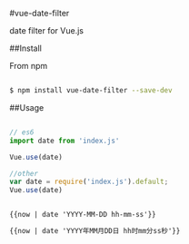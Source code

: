 #vue-date-filter

date filter for Vue.js

##Install

From npm

```sh

$ npm install vue-date-filter --save-dev

```

##Usage

```Javascript

// es6
import date from 'index.js'

Vue.use(date)

//other
var date = require('index.js').default;
Vue.use(date)

```

```HTML

{{now | date 'YYYY-MM-DD hh-mm-ss'}}

{{now | date 'YYYY年MM月DD日 hh时mm分ss秒'}}

```
